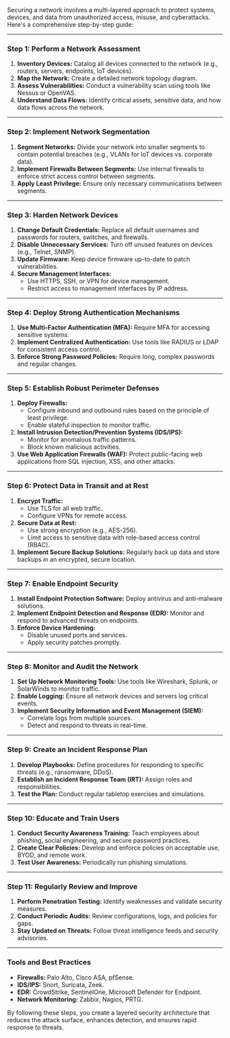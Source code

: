 Securing a network involves a multi-layered approach to protect systems, devices, and data from unauthorized access, misuse, and cyberattacks. Here's a comprehensive step-by-step guide:

---

### **Step 1: Perform a Network Assessment**
1. **Inventory Devices:** Catalog all devices connected to the network (e.g., routers, servers, endpoints, IoT devices).
2. **Map the Network:** Create a detailed network topology diagram.
3. **Assess Vulnerabilities:** Conduct a vulnerability scan using tools like Nessus or OpenVAS.
4. **Understand Data Flows:** Identify critical assets, sensitive data, and how data flows across the network.

---

### **Step 2: Implement Network Segmentation**
1. **Segment Networks:** Divide your network into smaller segments to contain potential breaches (e.g., VLANs for IoT devices vs. corporate data).
2. **Implement Firewalls Between Segments:** Use internal firewalls to enforce strict access control between segments.
3. **Apply Least Privilege:** Ensure only necessary communications between segments.

---

### **Step 3: Harden Network Devices**
1. **Change Default Credentials:** Replace all default usernames and passwords for routers, switches, and firewalls.
2. **Disable Unnecessary Services:** Turn off unused features on devices (e.g., Telnet, SNMP).
3. **Update Firmware:** Keep device firmware up-to-date to patch vulnerabilities.
4. **Secure Management Interfaces:**
   - Use HTTPS, SSH, or VPN for device management.
   - Restrict access to management interfaces by IP address.

---

### **Step 4: Deploy Strong Authentication Mechanisms**
1. **Use Multi-Factor Authentication (MFA):** Require MFA for accessing sensitive systems.
2. **Implement Centralized Authentication:** Use tools like RADIUS or LDAP for consistent access control.
3. **Enforce Strong Password Policies:** Require long, complex passwords and regular changes.

---

### **Step 5: Establish Robust Perimeter Defenses**
1. **Deploy Firewalls:**
   - Configure inbound and outbound rules based on the principle of least privilege.
   - Enable stateful inspection to monitor traffic.
2. **Install Intrusion Detection/Prevention Systems (IDS/IPS):**
   - Monitor for anomalous traffic patterns.
   - Block known malicious activities.
3. **Use Web Application Firewalls (WAF):** Protect public-facing web applications from SQL injection, XSS, and other attacks.

---

### **Step 6: Protect Data in Transit and at Rest**
1. **Encrypt Traffic:**
   - Use TLS for all web traffic.
   - Configure VPNs for remote access.
2. **Secure Data at Rest:**
   - Use strong encryption (e.g., AES-256).
   - Limit access to sensitive data with role-based access control (RBAC).
3. **Implement Secure Backup Solutions:** Regularly back up data and store backups in an encrypted, secure location.

---

### **Step 7: Enable Endpoint Security**
1. **Install Endpoint Protection Software:** Deploy antivirus and anti-malware solutions.
2. **Implement Endpoint Detection and Response (EDR):** Monitor and respond to advanced threats on endpoints.
3. **Enforce Device Hardening:** 
   - Disable unused ports and services.
   - Apply security patches promptly.

---

### **Step 8: Monitor and Audit the Network**
1. **Set Up Network Monitoring Tools:** Use tools like Wireshark, Splunk, or SolarWinds to monitor traffic.
2. **Enable Logging:** Ensure all network devices and servers log critical events.
3. **Implement Security Information and Event Management (SIEM):**
   - Correlate logs from multiple sources.
   - Detect and respond to threats in real-time.

---

### **Step 9: Create an Incident Response Plan**
1. **Develop Playbooks:** Define procedures for responding to specific threats (e.g., ransomware, DDoS).
2. **Establish an Incident Response Team (IRT):** Assign roles and responsibilities.
3. **Test the Plan:** Conduct regular tabletop exercises and simulations.

---

### **Step 10: Educate and Train Users**
1. **Conduct Security Awareness Training:** Teach employees about phishing, social engineering, and secure password practices.
2. **Create Clear Policies:** Develop and enforce policies on acceptable use, BYOD, and remote work.
3. **Test User Awareness:** Periodically run phishing simulations.

---

### **Step 11: Regularly Review and Improve**
1. **Perform Penetration Testing:** Identify weaknesses and validate security measures.
2. **Conduct Periodic Audits:** Review configurations, logs, and policies for gaps.
3. **Stay Updated on Threats:** Follow threat intelligence feeds and security advisories.

---

### Tools and Best Practices
- **Firewalls:** Palo Alto, Cisco ASA, pfSense.
- **IDS/IPS:** Snort, Suricata, Zeek.
- **EDR:** CrowdStrike, SentinelOne, Microsoft Defender for Endpoint.
- **Network Monitoring:** Zabbix, Nagios, PRTG.

By following these steps, you create a layered security architecture that reduces the attack surface, enhances detection, and ensures rapid response to threats.
